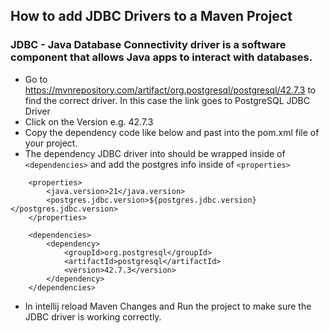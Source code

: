 ## How to add JDBC Drivers to a Maven Project
### JDBC - Java Database Connectivity driver is a software component that allows Java apps to interact with databases.
- Go to https://mvnrepository.com/artifact/org.postgresql/postgresql/42.7.3 to find the correct driver. In this case the link goes to PostgreSQL JDBC Driver
- Click on the Version e.g. 42.7.3
- Copy the dependency code like below and past into the pom.xml file of your project.
- The dependency JDBC driver into should be wrapped inside of ```<dependencies>``` 
and add the postgres info inside of ```<properties>```

```
    <properties>
        <java.version>21</java.version>
        <postgres.jdbc.version>${postgres.jdbc.version}</postgres.jdbc.version>
    </properties>
    
    <dependencies>
        <dependency>
            <groupId>org.postgresql</groupId>
            <artifactId>postgresql</artifactId>
            <version>42.7.3</version>
        </dependency>
    </dependencies>
```
- In intellij  reload Maven Changes and Run the project to make sure the JDBC driver is working correctly.